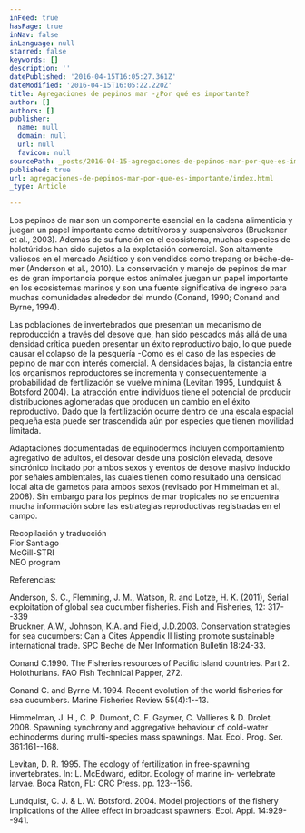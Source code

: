 ```yaml
---
inFeed: true
hasPage: true
inNav: false
inLanguage: null
starred: false
keywords: []
description: ''
datePublished: '2016-04-15T16:05:27.361Z'
dateModified: '2016-04-15T16:05:22.220Z'
title: Agregaciones de pepinos mar -¿Por qué es importante?
author: []
authors: []
publisher:
  name: null
  domain: null
  url: null
  favicon: null
sourcePath: _posts/2016-04-15-agregaciones-de-pepinos-mar-por-que-es-importante.md
published: true
url: agregaciones-de-pepinos-mar-por-que-es-importante/index.html
_type: Article

---
```

Los pepinos de mar son un componente esencial en la cadena alimenticia y juegan un papel importante como detritívoros y suspensívoros (Bruckener et al., 2003). Además de su función en el ecosistema, muchas especies de holotúridos han sido sujetos a la explotación comercial. Son altamente valiosos en el mercado Asiático y son vendidos como trepang or bêche-de- mer (Anderson et al., 2010). La conservación y manejo de pepinos de mar es de gran importancia porque estos animales juegan un papel importante en los ecosistemas marinos y son una fuente significativa de ingreso para muchas comunidades alrededor del mundo (Conand, 1990; Conand and Byrne, 1994).

Las poblaciones de invertebrados que presentan un mecanismo de reproducción a través del desove que, han sido pescados más allá de una densidad crítica pueden presentar un éxito reproductivo bajo, lo que puede causar el colapso de la pesquería -Como es el caso de las especies de pepino de mar con interés comercial. A densidades bajas, la distancia entre los organismos reproductores se incrementa y consecuentemente la probabilidad de fertilización se vuelve mínima (Levitan 1995, Lundquist & Botsford 2004). La atracción entre individuos tiene el potencial de producir distribuciones aglomeradas que producen un cambio en el éxito reproductivo. Dado que la fertilización ocurre dentro de una escala espacial pequeña esta puede ser trascendida aún por especies que tienen movilidad limitada.

Adaptaciones documentadas de equinodermos incluyen comportamiento agregativo de adultos, el desovar desde una posición elevada, desove sincrónico incitado por ambos sexos y eventos de desove masivo inducido por señales ambientales, las cuales tienen como resultado una densidad local alta de gametos para ambos sexos (revisado por Himmelman et al., 2008). Sin embargo para los pepinos de mar tropicales no se encuentra mucha información sobre las estrategias reproductivas registradas en el campo.

Recopilación y traducción  
Flor Santiago  
McGill-STRI  
NEO program

Referencias:

Anderson, S. C., Flemming, J. M., Watson, R. and Lotze, H. K. (2011), Serial exploitation of global sea cucumber fisheries. Fish and Fisheries, 12: 317--339  
Bruckner, A.W., Johnson, K.A. and Field, J.D.2003\. Conservation strategies for sea cucumbers: Can a Cites Appendix II listing promote sustainable international trade. SPC Beche de Mer Information Bulletin 18:24-33\.

Conand C.1990\. The Fisheries resources of Pacific island countries. Part 2\. Holothurians. FAO Fish Technical Papper, 272\.

Conand C. and Byrne M. 1994\. Recent evolution of the world fisheries for sea cucumbers. Marine Fisheries Review 55(4):1--13\.

Himmelman, J. H., C. P. Dumont, C. F. Gaymer, C. Vallieres & D. Drolet. 2008\. Spawning synchrony and aggregative behaviour of cold-water echinoderms during multi-species mass spawnings. Mar. Ecol. Prog. Ser. 361:161--168\.

Levitan, D. R. 1995\. The ecology of fertilization in free-spawning invertebrates. In: L. McEdward, editor. Ecology of marine in- vertebrate larvae. Boca Raton, FL: CRC Press. pp. 123--156\.

Lundquist, C. J. & L. W. Botsford. 2004\. Model projections of the fishery implications of the Allee effect in broadcast spawners. Ecol. Appl. 14:929--941\.